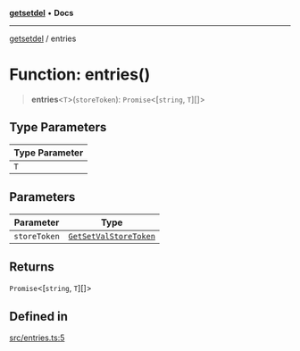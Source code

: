 [**getsetdel**](../README.md) • **Docs**

---

[getsetdel](../README.md) / entries

# Function: entries()

> **entries**\<`T`\>(`storeToken`): `Promise`\<[`string`, `T`][]\>

## Type Parameters

| Type Parameter |
| -------------- |
| `T`            |

## Parameters

| Parameter    | Type                                                          |
| ------------ | ------------------------------------------------------------- |
| `storeToken` | [`GetSetValStoreToken`](../interfaces/GetSetValStoreToken.md) |

## Returns

`Promise`\<[`string`, `T`][]\>

## Defined in

[src/entries.ts:5](https://github.com/ericvera/getsetdel/blob/main/src/entries.ts#L5)
